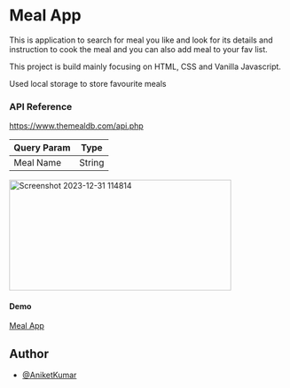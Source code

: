 # Meal App

This  is application to search for meal you like and look for its details and instruction to cook the meal and you can also add meal to your fav list.

This project is build mainly focusing on HTML, CSS and Vanilla Javascript.

Used local storage to store favourite meals

### API Reference
 https://www.themealdb.com/api.php

| Query Param | Type |
|-------------|------|
|Meal Name    | String |

<img width="400" height="200" alt="Screenshot 2023-12-31 114814" src="https://github.com/aniket-kumar-30/meal-app/assets/99535260/621822ad-4401-4274-8776-595eeb0e951a">

#### Demo
 [Meal App](https://cool-druid-c22750.netlify.app)
## Author
- [@AniketKumar](https://github.com/aniket-kumar-30/meal-app/tree/master)

